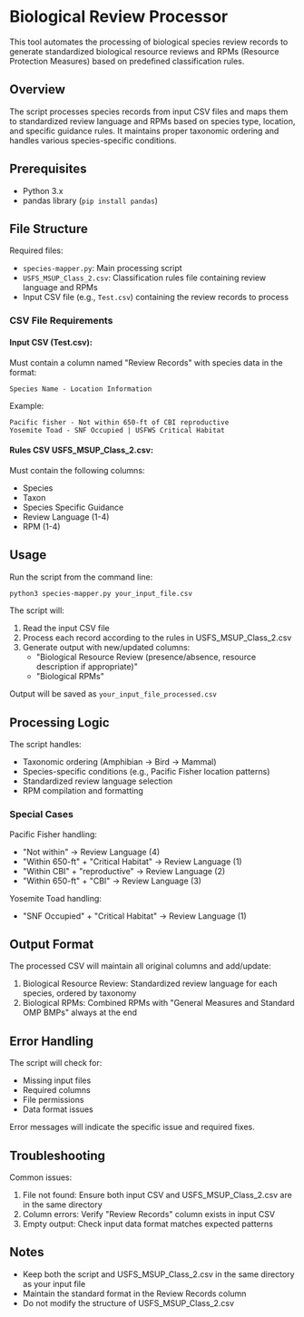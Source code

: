 # Biological Review Processor

This tool automates the processing of biological species review records to generate standardized biological resource reviews and RPMs (Resource Protection Measures) based on predefined classification rules.

## Overview

The script processes species records from input CSV files and maps them to standardized review language and RPMs based on species type, location, and specific guidance rules. It maintains proper taxonomic ordering and handles various species-specific conditions.

## Prerequisites

- Python 3.x
- pandas library (`pip install pandas`)

## File Structure

Required files:
- `species-mapper.py`: Main processing script
- `USFS_MSUP_Class_2.csv`: Classification rules file containing review language and RPMs
- Input CSV file (e.g., `Test.csv`) containing the review records to process

### CSV File Requirements

#### Input CSV (Test.csv):
Must contain a column named "Review Records" with species data in the format:
```
Species Name - Location Information
```
Example:
```
Pacific fisher - Not within 650-ft of CBI reproductive
Yosemite Toad - SNF Occupied | USFWS Critical Habitat
```

#### Rules CSV USFS_MSUP_Class_2.csv:
Must contain the following columns:
- Species
- Taxon
- Species Specific Guidance
- Review Language (1-4)
- RPM (1-4)

## Usage

Run the script from the command line:
```bash
python3 species-mapper.py your_input_file.csv
```

The script will:
1. Read the input CSV file
2. Process each record according to the rules in USFS_MSUP_Class_2.csv
3. Generate output with new/updated columns:
   - "Biological Resource Review (presence/absence, resource description if appropriate)"
   - "Biological RPMs"

Output will be saved as `your_input_file_processed.csv`

## Processing Logic

The script handles:
- Taxonomic ordering (Amphibian → Bird → Mammal)
- Species-specific conditions (e.g., Pacific Fisher location patterns)
- Standardized review language selection
- RPM compilation and formatting

### Special Cases

Pacific Fisher handling:
- "Not within" → Review Language (4)
- "Within 650-ft" + "Critical Habitat" → Review Language (1)
- "Within CBI" + "reproductive" → Review Language (2)
- "Within 650-ft" + "CBI" → Review Language (3)

Yosemite Toad handling:
- "SNF Occupied" + "Critical Habitat" → Review Language (1)

## Output Format

The processed CSV will maintain all original columns and add/update:
1. Biological Resource Review: Standardized review language for each species, ordered by taxonomy
2. Biological RPMs: Combined RPMs with "General Measures and Standard OMP BMPs" always at the end

## Error Handling

The script will check for:
- Missing input files
- Required columns
- File permissions
- Data format issues

Error messages will indicate the specific issue and required fixes.

## Troubleshooting

Common issues:
1. File not found: Ensure both input CSV and USFS_MSUP_Class_2.csv are in the same directory
2. Column errors: Verify "Review Records" column exists in input CSV
3. Empty output: Check input data format matches expected patterns

## Notes

- Keep both the script and USFS_MSUP_Class_2.csv in the same directory as your input file
- Maintain the standard format in the Review Records column
- Do not modify the structure of USFS_MSUP_Class_2.csv